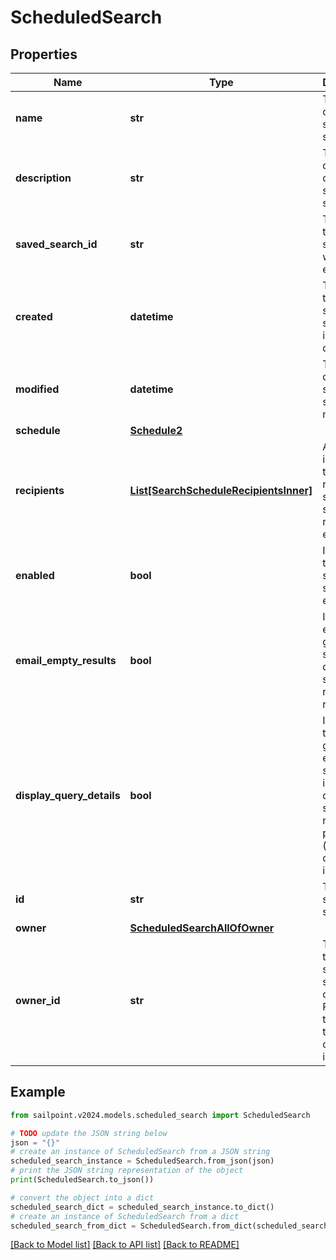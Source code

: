 # ScheduledSearch


## Properties

Name | Type | Description | Notes
------------ | ------------- | ------------- | -------------
**name** | **str** | The name of the scheduled search.  | [optional] 
**description** | **str** | The description of the scheduled search.  | [optional] 
**saved_search_id** | **str** | The ID of the saved search that will be executed. | 
**created** | **datetime** | The date the scheduled search was initially created. | [optional] [readonly] 
**modified** | **datetime** | The last date the scheduled search was modified. | [optional] [readonly] 
**schedule** | [**Schedule2**](Schedule2.md) |  | 
**recipients** | [**List[SearchScheduleRecipientsInner]**](SearchScheduleRecipientsInner.md) | A list of identities that should receive the scheduled search report via email. | 
**enabled** | **bool** | Indicates if the scheduled search is enabled.  | [optional] [default to False]
**email_empty_results** | **bool** | Indicates if email generation should occur when search returns no results.  | [optional] [default to False]
**display_query_details** | **bool** | Indicates if the generated email should include the query and search results preview (which could include PII).  | [optional] [default to False]
**id** | **str** | The scheduled search ID. | [readonly] 
**owner** | [**ScheduledSearchAllOfOwner**](ScheduledSearchAllOfOwner.md) |  | 
**owner_id** | **str** | The ID of the scheduled search owner.  Please use the &#x60;id&#x60; in the &#x60;owner&#x60; object instead.  | [readonly] 

## Example

```python
from sailpoint.v2024.models.scheduled_search import ScheduledSearch

# TODO update the JSON string below
json = "{}"
# create an instance of ScheduledSearch from a JSON string
scheduled_search_instance = ScheduledSearch.from_json(json)
# print the JSON string representation of the object
print(ScheduledSearch.to_json())

# convert the object into a dict
scheduled_search_dict = scheduled_search_instance.to_dict()
# create an instance of ScheduledSearch from a dict
scheduled_search_from_dict = ScheduledSearch.from_dict(scheduled_search_dict)
```
[[Back to Model list]](../README.md#documentation-for-models) [[Back to API list]](../README.md#documentation-for-api-endpoints) [[Back to README]](../README.md)


